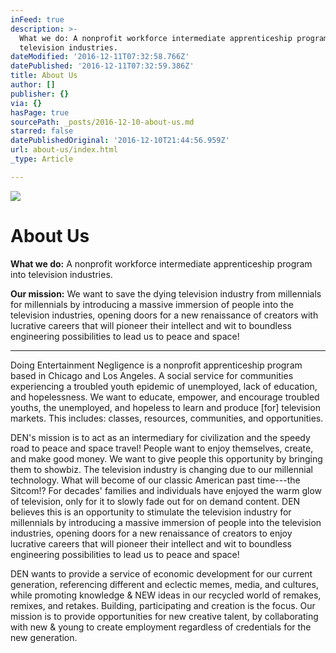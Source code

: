 ```yaml
---
inFeed: true
description: >-
  What we do: A nonprofit workforce intermediate apprenticeship program into
  television industries.
dateModified: '2016-12-11T07:32:58.766Z'
datePublished: '2016-12-11T07:32:59.386Z'
title: About Us
author: []
publisher: {}
via: {}
hasPage: true
sourcePath: _posts/2016-12-10-about-us.md
starred: false
datePublishedOriginal: '2016-12-10T21:44:56.959Z'
url: about-us/index.html
_type: Article

---
```

![](https://the-grid-user-content.s3-us-west-2.amazonaws.com/d741d94b-6135-494f-bb8e-484ef49a99ff.png)

# About Us

**What we do:** A nonprofit workforce intermediate apprenticeship program into television industries.

**Our mission:** We want to save the dying television industry from millennials for millennials by introducing a massive immersion of people into the television industries, opening doors for a new renaissance of creators with lucrative careers that will pioneer their intellect and wit to boundless engineering possibilities to lead us to peace and space!

---

Doing Entertainment Negligence is a nonprofit apprenticeship program based in Chicago and Los Angeles. A social service for communities experiencing a troubled youth epidemic of unemployed, lack of education, and hopelessness. We want to educate, empower, and encourage troubled youths, the unemployed, and hopeless to learn and produce \[for\] television markets. This includes: classes, resources, communities, and opportunities.

DEN's mission is to act as an intermediary for civilization and the speedy road to peace and space travel! People want to enjoy themselves, create, and make good money. We want to give people this opportunity by bringing them to showbiz. The television industry is changing due to our millennial technology. What will become of our classic American past time---the Sitcom!? For decades' families and individuals have enjoyed the warm glow of television, only for it to slowly fade out for on demand content. DEN believes this is an opportunity to stimulate the television industry for millennials by introducing a massive immersion of people into the television industries, opening doors for a new renaissance of creators to enjoy lucrative careers that will pioneer their intellect and wit to boundless engineering possibilities to lead us to peace and space!

DEN wants to provide a service of economic development for our current generation, referencing different and eclectic memes, media, and cultures, while promoting knowledge & NEW ideas in our recycled world of remakes, remixes, and retakes. Building, participating and creation is the focus. Our mission is to provide opportunities for new creative talent, by collaborating with new & young to create employment regardless of credentials for the new generation.